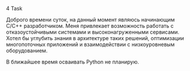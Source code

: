 4 Task 

Доброго времени суток, на данный момент являюсь начинающим С/C++ разработчиком.
Меня привлекает возможность работать с отказоустойчивыми системами и высоконагруженными сервисами.
Хотел бы углубить знания в архитектуре таких решений, оптимизации многопоточных приложений и взаимодействии с низкоуровневым оборудованием.

В ближайшее время осваивать Python не планирую.
